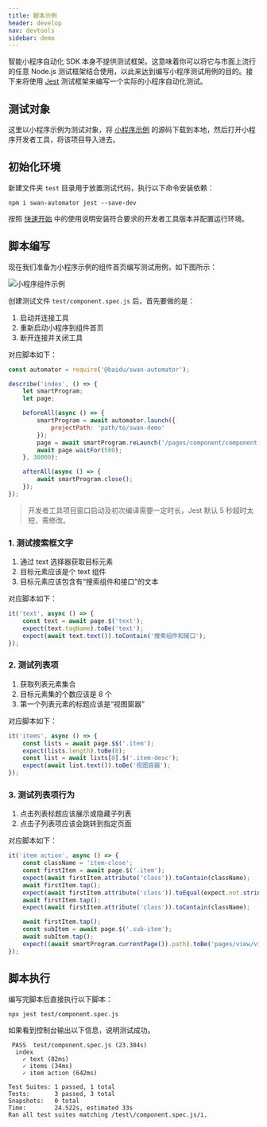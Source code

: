 ```yaml
---
title: 脚本示例
header: develop
nav: devtools
sidebar: demo
---
```


智能小程序自动化 SDK 本身不提供测试框架。这意味着你可以将它与市面上流行的任意 Node.js 测试框架结合使用，以此来达到编写小程序测试用例的目的。接下来将使用 [Jest](https://jestjs.io/) 测试框架来编写一个实际的小程序自动化测试。

## 测试对象

这里以小程序示例为测试对象，将 [小程序示例](https://smartprogram.baidu.com/docs/develop/tutorial/demo/) 的源码下载到本地，然后打开小程序开发者工具，将该项目导入进去。

## 初始化环境

新建文件夹 `test` 目录用于放置测试代码，执行以下命令安装依赖：

``` shell
npm i swan-automator jest --save-dev
```

按照 [快速开始](../quick-start) 中的使用说明安装符合要求的开发者工具版本并配置运行环境。

## 脚本编写

现在我们准备为小程序示例的组件首页编写测试用例，如下图所示：

![小程序组件示例](https://b.bdstatic.com/searchbox/icms/searchbox/img/demo-component.png)

创建测试文件 `test/component.spec.js` 后，首先要做的是：

1. 启动并连接工具
2. 重新启动小程序到组件首页
3. 断开连接并关闭工具

对应脚本如下：

``` javascript
const automator = require('@baidu/swan-automator');

describe('index', () => {
    let smartProgram;
    let page;

    beforeAll(async () => {
        smartProgram = await automator.launch({
            projectPath: 'path/to/swan-demo'
        });
        page = await smartProgram.reLaunch('/pages/component/component');
        await page.waitFor(500);
    }, 30000);

    afterAll(async () => {
        await smartProgram.close();
    });
});
```

> 开发者工具项目窗口启动及初次编译需要一定时长，Jest 默认 5 秒超时太短，需修改。

### 1. 测试搜索框文字

1. 通过 text 选择器获取目标元素
2. 目标元素应该是个 text 组件
3. 目标元素应该包含有“搜索组件和接口”的文本

对应脚本如下：

``` javascript
it('text', async () => {
    const text = await page.$('text');
    expect(text.tagName).toBe('text');
    expect(await text.text()).toContain('搜索组件和接口');
});
```

### 2. 测试列表项

1. 获取列表元素集合
2. 目标元素集的个数应该是 8 个
3. 第一个列表元素的标题应该是“视图窗器”

对应脚本如下：

``` javascript
it('items', async () => {
    const lists = await page.$$('.item');
    expect(lists.length).toBe(8);
    const list = await lists[0].$('.item-desc');
    expect(await list.text()).toBe('视图容器');
});
```

### 3. 测试列表项行为

1. 点击列表标题应该展示或隐藏子列表
2. 点击子列表项应该会跳转到指定页面

对应脚本如下：

``` javascript
it('item action', async () => {
    const className = 'item-close';
    const firstItem = await page.$('.item');
    expect(await firstItem.attribute('class')).toContain(className);
    await firstItem.tap();
    expect(await firstItem.attribute('class')).toEqual(expect.not.stringContaining(className));
    await firstItem.tap();
    expect(await firstItem.attribute('class')).toContain(className);

    await firstItem.tap();
    const subItem = await page.$('.sub-item');
    await subItem.tap();
    expect((await smartProgram.currentPage()).path).toBe('pages/view/view');
});
```

## 脚本执行

编写完脚本后直接执行以下脚本：

``` shell
npx jest test/component.spec.js
```

如果看到控制台输出以下信息，说明测试成功。

``` shell
 PASS  test/component.spec.js (23.384s)
  index
    ✓ text (82ms)
    ✓ items (34ms)
    ✓ item action (642ms)

Test Suites: 1 passed, 1 total
Tests:       3 passed, 3 total
Snapshots:   0 total
Time:        24.522s, estimated 33s
Ran all test suites matching /test\/component.spec.js/i.
```
